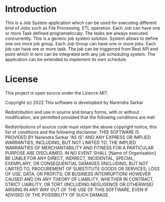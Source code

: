 # Introduction
This is a Job System application which can be used for executing different kind of Jobs such as File Processing, ETL operation. 
Each Job can have one or more Task defined programaticcaly. The tasks are always executed concurrently. This is a generic job system solution. System allows to define one ore more job group. Each Job Group can have one or more jobs. Each job can have ore or more task.
The job can be triggerred from Rest API end point which in tern can be integrated with any job scheduling system. The application can be extended to implement its own schedule.



# License
This project is open source under the Licence MIT.

Copyright (c) 2022
This software is developbed by Narendra Sarkar

Redistribution and use in source and binary forms, with or without modification, are permitted provided that the following conditions are met:

Redistributions of source code must retain the above copyright notice, this list of conditions and the following disclaimer.
THIS SOFTWARE IS PROVIDED BY Narendra Sarkar “AS IS” AND ANY EXPRESS OR IMPLIED WARRANTIES, INCLUDING, BUT NOT LIMITED TO, THE IMPLIED WARRANTIES OF MERCHANTABILITY AND FITNESS FOR A PARTICULAR PURPOSE ARE DISCLAIMED. IN NO EVENT SHALL [Name of Organisation] BE LIABLE FOR ANY DIRECT, INDIRECT, INCIDENTAL, SPECIAL, EXEMPLARY, OR CONSEQUENTIAL DAMAGES (INCLUDING, BUT NOT LIMITED TO, PROCUREMENT OF SUBSTITUTE GOODS OR SERVICES; LOSS OF USE, DATA, OR PROFITS; OR BUSINESS INTERRUPTION) HOWEVER CAUSED AND ON ANY THEORY OF LIABILITY, WHETHER IN CONTRACT, STRICT LIABILITY, OR TORT (INCLUDING NEGLIGENCE OR OTHERWISE) ARISING IN ANY WAY OUT OF THE USE OF THIS SOFTWARE, EVEN IF ADVISED OF THE POSSIBILITY OF SUCH DAMAGE.

